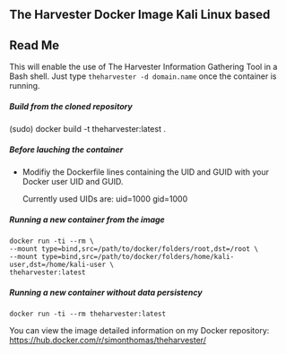 ## The Harvester Docker Image Kali Linux based

## Read Me ##
This will enable the use of The Harvester Information Gathering Tool in a Bash shell.
Just type `theharvester -d domain.name` once the container is running.
##### Build from the cloned repository ###
 (sudo) docker build -t theharvester:latest .

##### Before lauching the container ###
* Modifiy the Dockerfile lines containing the UID and GUID with your Docker user UID and GUID.

   Currently used UIDs are: uid=1000 gid=1000

##### Running a new container from the image ###
    docker run -ti --rm \
    --mount type=bind,src=/path/to/docker/folders/root,dst=/root \
    --mount type=bind,src=/path/to/docker/folders/home/kali-user,dst=/home/kali-user \
    theharvester:latest

##### Running a new container without data persistency
    docker run -ti --rm theharvester:latest

You can view the image detailed information on my Docker repository:
https://hub.docker.com/r/simonthomas/theharvester/
